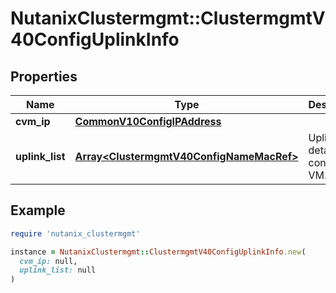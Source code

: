 # NutanixClustermgmt::ClustermgmtV40ConfigUplinkInfo

## Properties

| Name | Type | Description | Notes |
| ---- | ---- | ----------- | ----- |
| **cvm_ip** | [**CommonV10ConfigIPAddress**](CommonV10ConfigIPAddress.md) |  | [optional] |
| **uplink_list** | [**Array&lt;ClustermgmtV40ConfigNameMacRef&gt;**](ClustermgmtV40ConfigNameMacRef.md) | Uplink details for a controller VM. | [optional] |

## Example

```ruby
require 'nutanix_clustermgmt'

instance = NutanixClustermgmt::ClustermgmtV40ConfigUplinkInfo.new(
  cvm_ip: null,
  uplink_list: null
)
```

